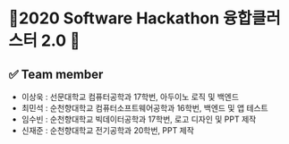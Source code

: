 # 🌹2020 Software Hackathon 융합클러스터 2.0 🌹

## 

## ✅ Team member 
- 이상욱 : 선문대학교 컴퓨터공학과 17학번, 아두이노 로직 및 백엔드
- 최민석 : 순천향대학교 컴퓨터소프트웨어공학과 16학번, 백엔드 및 앱 테스트
- 임수빈 : 순천향대학교 빅데이터공학과 17학번, 로고 디자인 및 PPT 제작
- 신재준 : 순천향대학교 전기공학과 20학번, PPT 제작
